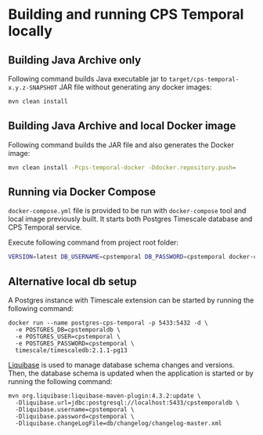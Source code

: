 # Building and running CPS Temporal locally

## Building Java Archive only

Following command builds Java executable jar to `target/cps-temporal-x.y.z-SNAPSHOT` JAR file
without generating any docker images:  

```bash
mvn clean install
```

## Building Java Archive and local Docker image

Following command builds the JAR file and also generates the Docker image:

```bash
mvn clean install -Pcps-temporal-docker -Ddocker.repository.push=
```

## Running via Docker Compose

`docker-compose.yml` file is provided to be run with `docker-compose` tool and local image previously built.
It starts both Postgres Timescale database and CPS Temporal service.

Execute following command from project root folder:

```bash
VERSION=latest DB_USERNAME=cpstemporal DB_PASSWORD=cpstemporal docker-compose up -d
```

## Alternative local db setup

A Postgres instance with Timescale extension can be started by running the following command:

```
docker run --name postgres-cps-temporal -p 5433:5432 -d \
  -e POSTGRES_DB=cpstemporaldb \
  -e POSTGRES_USER=cpstemporal \
  -e POSTGRES_PASSWORD=cpstemporal \
  timescale/timescaledb:2.1.1-pg13
```

[Liquibase](https://www.liquibase.org/) is used to manage database schema changes and versions.
Then, the database schema is updated when the application is started or by running the following command:

```
mvn org.liquibase:liquibase-maven-plugin:4.3.2:update \
  -Dliquibase.url=jdbc:postgresql://localhost:5433/cpstemporaldb \
  -Dliquibase.username=cpstemporal \
  -Dliquibase.password=cpstemporal \
  -Dliquibase.changeLogFile=db/changelog/changelog-master.xml
```
